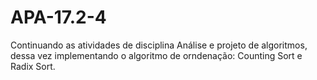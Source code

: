# APA-17.2-4
Continuando as atividades de disciplina Análise e projeto de algoritmos, dessa vez implementando o algoritmo de orndenação: Counting Sort e Radix Sort.
